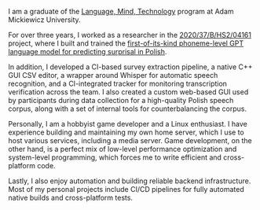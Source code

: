 I am a graduate of the [Language, Mind, Technology](https://anglistyka.amu.edu.pl/en/for-candidates/full-time-ma-programmes/language-mind-technology) program at Adam Mickiewicz University.

For over three years, I worked as a researcher in the [2020/37/B/HS2/04161](https://prodis-opus19.github.io/) project, where I built and trained the [first-of-its-kind phoneme-level GPT language model for predicting surprisal in Polish](https://arxiv.org/abs/2404.10112).

In addition, I developed a CI-based survey extraction pipeline, a native C++ GUI CSV editor, a wrapper around Whisper for automatic speech recognition, and a CI-integrated tracker for monitoring transcription verification across the team. I also created a custom web-based GUI used by participants during data collection for a high-quality Polish speech corpus, along with a set of internal tools for counterbalancing the corpus.

Personally, I am a hobbyist game developer and a Linux enthusiast. I have experience building and maintaining my own home server, which I use to host various services, including a media server. Game development, on the other hand, is a perfect mix of low-level performance optimization and system-level programming, which forces me to write efficient and cross-platform code.

Lastly, I also enjoy automation and building reliable backend infrastructure. Most of my personal projects include CI/CD pipelines for fully automated native builds and cross-platform tests.
